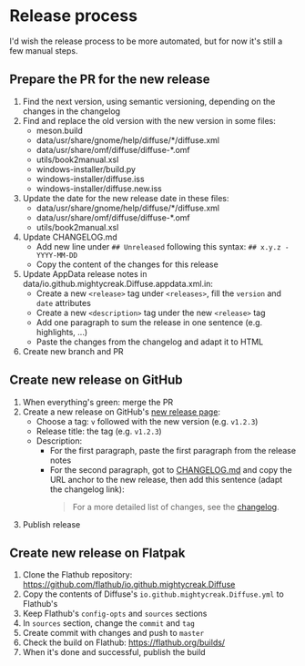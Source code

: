 # Release process

I'd wish the release process to be more automated, but for now it's still a
few manual steps.

## Prepare the PR for the new release

1. Find the next version, using semantic versioning, depending on the changes
   in the changelog
2. Find and replace the old version with the new version in some files:
   - meson.build
   - data/usr/share/gnome/help/diffuse/*/diffuse.xml
   - data/usr/share/omf/diffuse/diffuse-*.omf
   - utils/book2manual.xsl
   - windows-installer/build.py
   - windows-installer/diffuse.iss
   - windows-installer/diffuse.new.iss
3. Update the date for the new release date in these files:
   - data/usr/share/gnome/help/diffuse/*/diffuse.xml
   - data/usr/share/omf/diffuse/diffuse-*.omf
   - utils/book2manual.xsl
3. Update CHANGELOG.md
   - Add new line under `## Unreleased` following this syntax: `## x.y.z - YYYY-MM-DD`
   - Copy the content of the changes for this release
4. Update AppData release notes in data/io.github.mightycreak.Diffuse.appdata.xml.in:
   - Create a new `<release>` tag under `<releases>`, fill the `version` and
     `date` attributes
   - Create a new `<description>` tag under the new `<release>` tag
   - Add one paragraph to sum the release in one sentence (e.g. highlights, ...)
   - Paste the changes from the changelog and adapt it to HTML
5. Create new branch and PR

## Create new release on GitHub

1. When everything's green: merge the PR
2. Create a new release on GitHub's [new release page](https://github.com/MightyCreak/diffuse/releases/new):
   - Choose a tag: `v` followed with the new version (e.g. `v1.2.3`)
   - Release title: the tag (e.g. `v1.2.3`)
   - Description:
     - For the first paragraph, paste the first paragraph from the release notes
     - For the second paragraph, got to [CHANGELOG.md](https://github.com/MightyCreak/diffuse/blob/master/CHANGELOG.md)
       and copy the URL anchor to the new release, then add this sentence
       (adapt the changelog link):  
       > For a more detailed list of changes, see the
       > [changelog](https://github.com/MightyCreak/diffuse/blob/master/CHANGELOG.md#xyz---yyyy-mm-dd).
3. Publish release

## Create new release on Flatpak

1. Clone the Flathub repository: https://github.com/flathub/io.github.mightycreak.Diffuse
2. Copy the contents of Diffuse's `io.github.mightycreak.Diffuse.yml` to Flathub's
3. Keep Flathub's `config-opts` and `sources` sections
4. In `sources` section, change the `commit` and `tag`
5. Create commit with changes and push to `master`
6. Check the build on Flathub: https://flathub.org/builds/
7. When it's done and successful, publish the build
